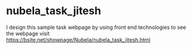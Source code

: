 # nubela_task_jitesh
I design this sample task webpage by using front end technologies to see the webpage visit https://bsite.net/showpage/Nubela/nubela_task_jitesh.html
